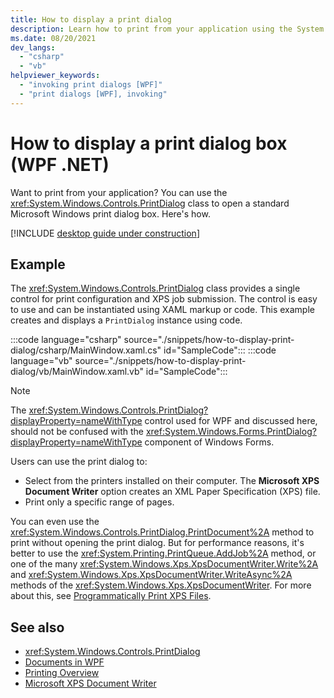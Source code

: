 ```yaml
---
title: How to display a print dialog
description: Learn how to print from your application using the System.Windows.Controls.PrintDialog class to open a standard Microsoft Windows print dialog box.
ms.date: 08/20/2021
dev_langs: 
  - "csharp"
  - "vb"
helpviewer_keywords: 
  - "invoking print dialogs [WPF]"
  - "print dialogs [WPF], invoking"
---
```


# How to display a print dialog box (WPF .NET)

Want to print from your application? You can use the <xref:System.Windows.Controls.PrintDialog> class to open a standard Microsoft Windows print dialog box. Here's how.

[!INCLUDE [desktop guide under construction](../../includes/desktop-guide-preview-note.md)]

## Example

The <xref:System.Windows.Controls.PrintDialog> class provides a single control for print configuration and XPS job submission. The control is easy to use and can be instantiated using XAML markup or code. This example creates and displays a `PrintDialog` instance using code.

:::code language="csharp" source="./snippets/how-to-display-print-dialog/csharp/MainWindow.xaml.cs" id="SampleCode":::
:::code language="vb" source="./snippets/how-to-display-print-dialog/vb/MainWindow.xaml.vb" id="SampleCode":::

> [!NOTE]
> The <xref:System.Windows.Controls.PrintDialog?displayProperty=nameWithType> control used for WPF and discussed here, should not be confused with the <xref:System.Windows.Forms.PrintDialog?displayProperty=nameWithType> component of Windows Forms.

Users can use the print dialog to:

- Select from the printers installed on their computer. The **Microsoft XPS Document Writer** option creates an XML Paper Specification (XPS) file.
- Print only a specific range of pages.

You can even use the <xref:System.Windows.Controls.PrintDialog.PrintDocument%2A> method to print without opening the print dialog. But for performance reasons, it's better to use the <xref:System.Printing.PrintQueue.AddJob%2A> method, or one of the many <xref:System.Windows.Xps.XpsDocumentWriter.Write%2A> and <xref:System.Windows.Xps.XpsDocumentWriter.WriteAsync%2A> methods of the <xref:System.Windows.Xps.XpsDocumentWriter>. For more about this, see [Programmatically Print XPS Files](\how-to-print-xps-files.md).
  
## See also

- <xref:System.Windows.Controls.PrintDialog>
- [Documents in WPF](/dotnet/desktop/wpf/advanced/documents-in-wpf?view=netframeworkdesktop-4.8&preserve-view=true)
- [Printing Overview](printing-overview.md)
- [Microsoft XPS Document Writer](/windows/win32/printdocs/microsoft-xps-document-writer)
